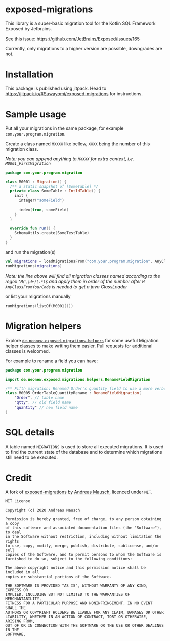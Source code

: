 # exposed-migrations

This library is a super-basic migration tool for the Kotlin SQL Framework Exposed by Jetbrains.

See this issue: https://github.com/JetBrains/Exposed/issues/165

Currently, only migrations to a higher version are possible, downgrades are not.

# Installation
This package is published using jitpack. Head to https://jitpack.io/#Suwayomi/exposed-migrations for instructions.

# Sample usage
Put all your migrations in the same package, for example `com.your.program.migration`.

Create a class named `MXXXX` like bellow, `XXXX` being the number of this migration class.

*Note: you can append anything to `MXXXX` for extra context, i.e. `M0001_FirstMigration`*

```kotlin
package com.your.program.migration

class M0001 : Migration() {
  /** a static snapshot of [SomeTable] */
  private class SomeTable : IntIdTable() {
    init {
      integer("someField")

      index(true, someField)
    }
  }

  override fun run() {
    SchemaUtils.create(SomeTestTable)
  }
}
```

and run the migration(s)

```kotlin
val migrations = loadMigrationsFrom("com.your.program.migration", AnyClassFromYourCode::class.java)
runMigrations(migrations)
```
*Note: the line above will find all migration classes named according to 
the regex `^M(\\d+)(.*)$` and apply them in order of the number after `M`.
`AnyClassFromYourCode` is needed to get a java ClassLoader*


or list your migrations manually

```kotlin
runMigrations(listOf(M0001()))
```

# Migration helpers
Explore [`de.neonew.exposed.migrations.helpers`](./lib/src/main/kotlin/de/neonew/exposed/migrations/helpers) 
for some useful Migration helper classes to make writing them easier. Pull requests for additional classes is welcomed.

For example to rename a field you can have:
```kotlin
package com.your.program.migration

import de.neonew.exposed.migrations.helpers.RenameFieldMigration

/** Fifth migration: Renamed Order's quantity field to use a more verbose name*/ 
class M0005_OrderTableQuantityRename : RenameFieldMigration(
    "Order", // table name
    "qtty", // old field name
    "quantity" // new field name
)
```


# SQL details

A table named `MIGRATIONS` is used to store all executed migrations.
It is used to find the current state of the database and to determine which migrations still need to be executed.


# Credit
A fork of [exposed-migrations](https://gitlab.com/andreas-mausch/exposed-migrations) 
by [Andreas Mausch](https://gitlab.com/andreas-mausch), licenced under `MIT`.

    MIT License
    
    Copyright (c) 2020 Andreas Mausch
    
    Permission is hereby granted, free of charge, to any person obtaining a copy
    of this software and associated documentation files (the "Software"), to deal
    in the Software without restriction, including without limitation the rights
    to use, copy, modify, merge, publish, distribute, sublicense, and/or sell
    copies of the Software, and to permit persons to whom the Software is
    furnished to do so, subject to the following conditions:
    
    The above copyright notice and this permission notice shall be included in all
    copies or substantial portions of the Software.
    
    THE SOFTWARE IS PROVIDED "AS IS", WITHOUT WARRANTY OF ANY KIND, EXPRESS OR
    IMPLIED, INCLUDING BUT NOT LIMITED TO THE WARRANTIES OF MERCHANTABILITY,
    FITNESS FOR A PARTICULAR PURPOSE AND NONINFRINGEMENT. IN NO EVENT SHALL THE
    AUTHORS OR COPYRIGHT HOLDERS BE LIABLE FOR ANY CLAIM, DAMAGES OR OTHER
    LIABILITY, WHETHER IN AN ACTION OF CONTRACT, TORT OR OTHERWISE, ARISING FROM,
    OUT OF OR IN CONNECTION WITH THE SOFTWARE OR THE USE OR OTHER DEALINGS IN THE
    SOFTWARE.
